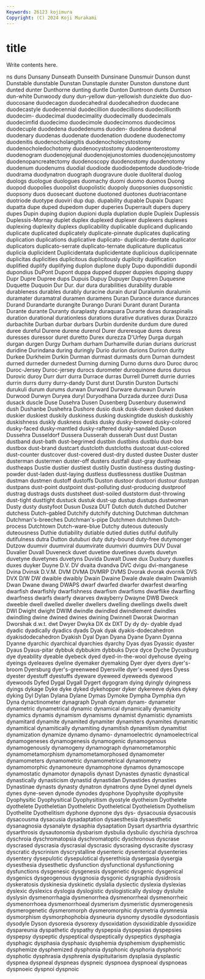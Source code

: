 ```yaml
---
Keywords: 26123 kojimura
Copyright: (C) 2024 Koji Murakami
---
```


# title

Write contents here.



ns duns Dunsany
Dunseath Dunseith Dunsinane Dunsmuir Dunson dunst Dunstable dunstable Dunstan Dunstaple
dunster Dunston dunstone dunt dunted dunter Dunthorne dunting duntle Dunton
Duntroon dunts Duntson dun-white Dunwoody duny dun-yellow dun-yellowish dunziekte duo
duo- duocosane duodecagon duodecahedral duodecahedron duodecane duodecastyle duodecennial duodecillion duodecillions
duodecillionth duodecim- duodecimal duodecimality duodecimally duodecimals duodecimfid duodecimo duodecimole duodecimomos
duodecimos duodecuple duodedena duodedenums duoden- duodena duodenal duodenary duodenas duodenate
duodenation duodene duodenectomy duodenitis duodenocholangitis duodenocholecystostomy duodenocholedochotomy duodenocystostomy duodenoenterostomy duodenogram
duodenojejunal duodenojejunostomies duodenojejunostomy duodenopancreatectomy duodenoscopy duodenostomy duodenotomy duodenum duodenums duodial
duodiode duodiodepentode duodiode-triode duodrama duodynatron duograph duogravure duole duoliteral duolog
duologs duologue duologues duomachy duomi duomo duomos Duong duopod duopolies
duopolist duopolistic duopoly duopsonies duopsonistic duopsony duos duosecant duotone duotoned
duotones duotriacontane duotriode duotype duoviri dup dup. dupability dupable Dupaix
Duparc dupatta dupe duped dupedom duper duperies Duperrault dupers dupery
dupes Dupin duping dupion dupioni dupla duplation duple Dupleix Duplessis
Duplessis-Mornay duplet duplex duplexed duplexer duplexers duplexes duplexing duplexity duplexs
duplicability duplicable duplicand duplicando duplicate duplicated duplicately duplicate-pinnate duplicates duplicating
duplication duplications duplicative duplicato- duplicato-dentate duplicator duplicators duplicato-serrate duplicato-ternate duplicature
duplicatus duplicia duplicident Duplicidentata duplicidentate duplicious duplicipennate duplicitas duplicities duplicitous
duplicitously duplicity duplification duplified duplify duplifying duplon duplone duply Dupo
dupondidii dupondii dupondius DuPont Dupont duppa dupped dupper duppies dupping
duppy Dupr Dupre Dupree dups Dupuis Dupuy Dupuyer Dupuytren Duquesne
Duquette Duquoin Dur Dur. dur dura durabilities durability durable durableness
durables durably duracine durain dural Duralumin duralumin duramater duramatral duramen
duramens Duran Durance durance durances Durand Durandarte durangite Durango Durani
Durant durant Duranta Durante durante Duranty duraplasty duraquara Durarte duras
duraspinalis duration durational durationless durations durative duratives durax Durazzo durbachite
Durban durbar durbars Durbin durdenite durdum dure dured duree dureful
Durene durene durenol Durer dureresque dures duress duresses duressor duret
duretto Durex durezza D'Urfey Durga durgah durgan durgen Durgy Durham
durham Durhamville durian durians duricrust duridine Durindana during duringly Durio
durion durions Duriron durity Durkee Durkheim Durkin Durman durmast durmasts
durn Durnan durndest durned durneder durnedest Durning durning Durno durns
duro Duroc duroc Duroc-Jersey Duroc-jersey durocs durometer duroquinone duros durous
Durovic duroy Durr durr durra Durrace durras Durrell Durrett durrie
durries durrin durrs durry durry-dandy Durst durst Durstin Durston Durtschi
durukuli durum durums durwan Durward Durware durwaun Durwin Durwood Durwyn
Duryea duryl Duryodhana Durzada durzee durzi Dusa dusack duscle Duse
Dusehra Dusen Dusenberg Dusenbury dusenwind dush Dushanbe Dushehra Dushore dusio
dusk dusk-down dusked dusken duskier duskiest duskily duskiness dusking duskingtide
duskish duskishly duskishness duskly duskness dusks dusky dusky-browed dusky-colored dusky-faced
dusky-mantled dusky-raftered dusky-sandaled Duson Dussehra Dusseldorf Dussera Dusserah dusserah Dust
dust Dustan dustband dust-bath dust-begrimed dustbin dustbins dustblu dust-box dustbox
dust-brand dustcart dustcloth dustcloths dustcoat dust-colored dust-counter dustcover dust-covered dust-dry
dusted dustee Duster duster dusterman dustermen duster-off dusters dustfall dust-gray
dustheap dustheaps Dustie dustier dustiest dustily Dustin dustiness dusting dusting-powder
dust-laden dust-laying dustless dustlessness dustlike Dustman dustman dustmen dustoff dustoffs
Duston dustoor dustoori dustour dustpan dustpans dust-point dustpoint dust-polluting dust-producing
dustproof dustrag dustrags dusts dustsheet dust-soiled duststorm dust-throwing dust-tight dusttight
dustuck dustuk dust-up dustup dustups dustwoman Dusty dusty dustyfoot Dusun
Dusza DUT Dutch dutch dutched Dutcher dutchess Dutch-gabled Dutchify dutchify
dutching Dutchman dutchman Dutchman's-breeches Dutchman's-pipe Dutchmen dutchmen Dutch-process Dutchtown Dutch-ware-blue
Dutchy duteous duteously duteousness Duthie dutiability dutiable dutied duties dutiful
dutifully dutifulness dutra Dutton dutuburi duty duty-bound duty-free dutymonger Dutzow
duumvir duumviral duumvirate duumviri duumvirs DUV Duval Duvalier Duvall Duveneck
duvet duvetine duvetines duvets duvetyn duvetyne duvetynes duvetyns Duvida Duwalt
Duwe dux Duxbury duxelles duxes duyker Duyne D.V. DV dvaita
dvandva DVC dvigu dvi-manganese Dvina Dvinsk D.V.M. DVM DVMA DVMRP
DVMS Dvorak dvorak dvornik DVS DVX D/W DW dwaible dwaibly
Dwain Dwaine Dwale dwale dwalm Dwamish Dwan Dwane dwang DWAPS
dwarf dwarfed dwarfer dwarfest dwarfing dwarfish dwarfishly dwarfishness dwarfism dwarfisms
dwarflike dwarfling dwarfness dwarfs dwarfy dwarves dwayberry Dwayne DWB Dweck
dweeble dwell dwelled dweller dwellers dwelling dwellings dwells dwelt DWI
Dwight dwight DWIM dwindle dwindled dwindlement dwindles dwindling dwine dwined
dwines dwining Dwinnell Dworak Dworman Dworshak d.w.t. dwt Dwyer Dwyka
DX dx DXT Dy dy dy- dyable dyad dyadic dyadically
dyadics dyads Dyak dyak dyakis-dodecahedron dyakisdodecahedron Dyakish Dyal Dyan Dyana
Dyane Dyann Dyanna Dyanne dyarchic dyarchical dyarchies dyarchy Dyas dyas
Dyassic dyaster Dyaus Dyaus-pitar dybbuk dybbukim dybbuks Dyce dyce Dyche
Dycusburg dye dyeability dyeable dyebeck dyed dyed-in-the-wool dyehouse dyeing dyeings
dyeleaves dyeline dyemaker dyemaking Dyer dyer dyers dyer's-broom Dyersburg dyer's-greenweed
Dyersville dyer's-weed dyes Dyess dyester dyestuff dyestuffs dyeware dyeweed dyeweeds
dyewood dyewoods Dyfed Dygal Dygall Dygert dygogram dying dyingly dyingness
dyings dykage Dyke dyke dyked dykehopper dyker dykereeve dykes dykey
dyking Dyl Dylan Dylana Dylane Dymas Dymoke Dympha Dymphia dyn
Dyna dynactinometer dynagraph Dynah dynam dynam- dynameter dynametric dynametrical dynamic
dynamical dynamically dynamicity dynamics dynamis dynamism dynamisms dynamist dynamistic dynamists
dynamitard dynamite dynamited dynamiter dynamiters dynamites dynamitic dynamitical dynamitically dynamiting
dynamitish dynamitism dynamitist dynamization dynamize dynamo dynamo- dynamoelectric dynamoelectrical dynamogeneses
dynamogenesis dynamogenic dynamogenous dynamogenously dynamogeny dynamograph dynamometamorphic dynamometamorphism dynamometamorphosed dynamometer
dynamometers dynamometric dynamometrical dynamometry dynamomorphic dynamoneure dynamophone dynamos dynamoscope dynamostatic
dynamotor dynapolis dynast Dynastes dynastic dynastical dynastically dynasticism dynastid dynastidan
Dynastides dynasties Dynastinae dynasts dynasty dynatron dynatrons dyne Dynel dynel
dynels dynes dyne-seven dynode dynodes dyophone Dyophysite dyophysite Dyophysitic Dyophysitical
Dyophysitism dyostyle dyotheism Dyothelete dyothelete Dyotheletian Dyotheletic Dyotheletical Dyotheletism Dyothelism
Dyothelite Dyothelitism dyphone dypnone dys dys- dysacousia dysacousis dysacousma dysacusia
dysadaptation dysaesthesia dysaesthetic dysanagnosia dysanalyte dysaphia dysaptation Dysart dysarthria dysarthric
dysarthrosis dysautonomia dysbarism dysbulia dysbulic dyschiria dyschroa dyschroia dyschromatopsia dyschromatoptic
dyschronous dyscrase dyscrased dyscrasia dyscrasial dyscrasic dyscrasing dyscrasite dyscrasy dyscratic
dyscrinism dyscrystalline dysenteric dysenterical dysenteries dysentery dysepulotic dysepulotical dyserethisia dysergasia
dysergia dysesthesia dysesthetic dysfunction dysfunctional dysfunctioning dysfunctions dysgenesic dysgenesis dysgenetic
dysgenic dysgenical dysgenics dysgeogenous dysgnosia dysgonic dysgraphia dysidrosis dyskeratosis dyskinesia
dyskinetic dyslalia dyslectic dyslexia dyslexias dyslexic dyslexics dyslogia dyslogistic dyslogistically
dyslogy dysluite dyslysin dysmenorrhagia dysmenorrhea dysmenorrheal dysmenorrheic dysmenorrhoea dysmenorrhoeal dysmerism
dysmeristic dysmerogenesis dysmerogenetic dysmeromorph dysmeromorphic dysmetria dysmnesia dysmorphism dysmorphophobia dysneuria
dysnomy dysodile dysodontiasis dysodyle Dyson dysorexia dysorexy dysoxidation dysoxidizable dysoxidize
dyspareunia dyspathetic dyspathy dyspepsia dyspepsias dyspepsies dyspepsy dyspeptic dyspeptical dyspeptically
dyspeptics dysphagia dysphagic dysphasia dysphasic dysphemia dysphemism dysphemistic dysphemize dysphemized
dysphonia dysphonic dysphoria dysphoric dysphotic dysphrasia dysphrenia dyspituitarism dysplasia dysplastic
dyspnea dyspneal dyspneas dyspneic dyspnoea dyspnoeal dyspnoeas dyspnoeic dyspnoi dyspnoic
